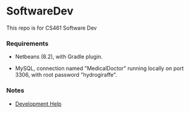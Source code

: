 # SoftwareDev
This repo is for CS461 Software Dev

### Requirements

* Netbeans (8.2), with Gradle plugin.

* MySQL, connection named "MedicalDoctor" running locally on port 3306, with root password "hydrogiraffe".

### Notes

* [Development Help](devnotes.md)
